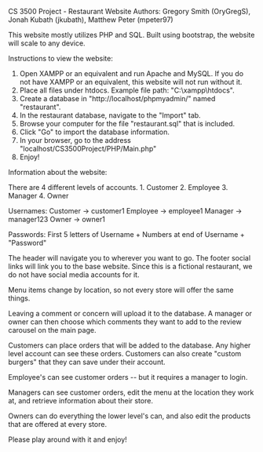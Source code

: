 CS 3500 Project - Restaurant Website
Authors: Gregory Smith (OryGregS), Jonah Kubath (jkubath), Matthew Peter
(mpeter97)

This website mostly utilizes PHP and SQL. Built using bootstrap, the website will scale to any device.

Instructions to view the website:

  1) Open XAMPP or an equivalent and run Apache and MySQL. If you do not
     have XAMPP or an equivalent, this website will not run without it.
  2) Place all files under htdocs. Example file path: "C:\xampp\htdocs".
  3) Create a database in "http://localhost/phpmyadmin/" named "restaurant".
  4) In the restaurant database, navigate to the "Import" tab.
  5) Browse your computer for the file "restaurant.sql" that is
     included.
  6) Click "Go" to import the database information.
  7) In your browser, go to the address
     "localhost/CS3500Project/PHP/Main.php"
  8) Enjoy!

Information about the website:

  There are 4 different levels of accounts.
      1. Customer
      2. Employee
      3. Manager
      4. Owner

  Usernames:
      Customer -> customer1
      Employee -> employee1
      Manager  -> manager123
      Owner    -> owner1

  Passwords:
      First 5 letters of Username + Numbers at end of Username + "Password"

  The header will navigate you to wherever you want to go. The footer social links will link you to the base website. Since this is a fictional restaurant, we do not have social media accounts for it.

  Menu items change by location, so not every store will offer the same things.     

  Leaving a comment or concern will upload it to the database. A manager or owner can then choose which comments they want to add to the review carousel on the main page.

  Customers can place orders that will be added to the database. Any higher level account can see these orders. Customers can also create "custom burgers" that they can save under their account.

  Employee's can see customer orders -- but it requires a manager to login.

  Managers can see customer orders, edit the menu at the location they work at, and retrieve information about their store.

  Owners can do everything the lower level's can, and also edit the products that are offered at every store.


Please play around with it and enjoy!
